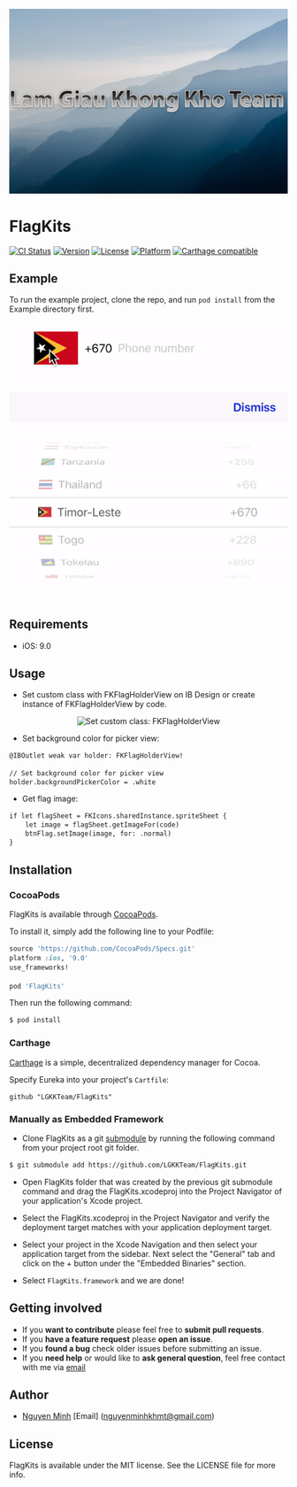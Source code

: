 ![LAM GIAU KHONG KHO TEAM](18869770_938686326274135_911366451_o.jpg)

# FlagKits

[![CI Status](https://travis-ci.org/LGKKTeam/FlagKits.svg?branch=master)](https://travis-ci.org/LGKKTeam/FlagKits)
[![Version](https://img.shields.io/cocoapods/v/FlagKits.svg?style=flat)](http://cocoapods.org/pods/FlagKits)
[![License](https://img.shields.io/cocoapods/l/FlagKits.svg?style=flat)](http://cocoapods.org/pods/FlagKits)
[![Platform](https://img.shields.io/cocoapods/p/FlagKits.svg?style=flat)](http://cocoapods.org/pods/FlagKits)
[![Carthage compatible](https://img.shields.io/badge/Carthage-compatible-4BC51D.svg?style=flat)](https://github.com/Carthage/Carthage)

## Example

To run the example project, clone the repo, and run `pod install` from the Example directory first.

![](sample.gif)

## Requirements

* iOS: 9.0

## Usage

* Set custom class with FKFlagHolderView on IB Design or create instance of FKFlagHolderView by code.

<center>
    <img src="Screen_Shot_1.jpg" width="200" alt="Set custom class: FKFlagHolderView"/>
</center>

* Set background color for picker view:

```
@IBOutlet weak var holder: FKFlagHolderView!

// Set background color for picker view
holder.backgroundPickerColor = .white
```

* Get flag image:
```
if let flagSheet = FKIcons.sharedInstance.spriteSheet {
    let image = flagSheet.getImageFor(code)
    btnFlag.setImage(image, for: .normal)
}
```

## Installation

### CocoaPods

FlagKits is available through [CocoaPods](http://cocoapods.org). 

To install it, simply add the following line to your Podfile:

```ruby
source 'https://github.com/CocoaPods/Specs.git'
platform :ios, '9.0'
use_frameworks!

pod 'FlagKits'
```

Then run the following command:

```bash
$ pod install
```

### Carthage
[Carthage](https://github.com/Carthage/Carthage) is a simple, decentralized dependency manager for Cocoa.

Specify Eureka into your project's `Cartfile`:


```ogdl
github "LGKKTeam/FlagKits"
```

### Manually as Embedded Framework

* Clone FlagKits as a git [submodule](http://git-scm.com/docs/git-submodule) by running the following command from your project root git folder.

```bash
$ git submodule add https://github.com/LGKKTeam/FlagKits.git
```

* Open FlagKits folder that was created by the previous git submodule command and drag the FlagKits.xcodeproj into the Project Navigator of your application's Xcode project.

* Select the FlagKits.xcodeproj in the Project Navigator and verify the deployment target matches with your application deployment target.

* Select your project in the Xcode Navigation and then select your application target from the sidebar. Next select the "General" tab and click on the + button under the "Embedded Binaries" section.

* Select `FlagKits.framework` and we are done!

## Getting involved

* If you **want to contribute** please feel free to **submit pull requests**.
* If you **have a feature request** please **open an issue**.
* If you **found a bug** check older issues before submitting an issue.
* If you **need help** or would like to **ask general question**, feel free contact with me via [email](nguyenminhkhmt@gmail.com)

## Author

* [Nguyen Minh](https://github.com/nguyenminhkhmt) [Email] (nguyenminhkhmt@gmail.com)

## License

FlagKits is available under the MIT license. See the LICENSE file for more info.
